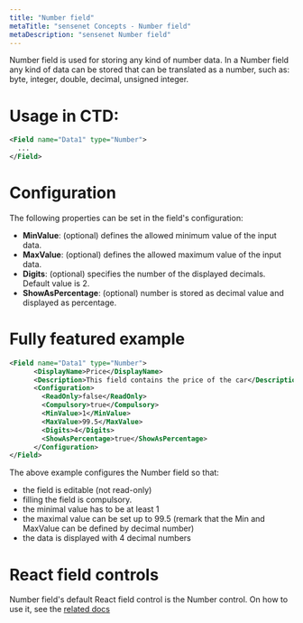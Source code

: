 ```yaml
---
title: "Number field"
metaTitle: "sensenet Concepts - Number field"
metaDescription: "sensenet Number field"
---
```


Number field is used for storing any kind of number data. In a Number field any kind of data can be stored that can be translated as a number, such as: byte, integer, double, decimal, unsigned integer.

# Usage in CTD:

```xml
<Field name="Data1" type="Number">
  ...
</Field>
```

# Configuration
The following properties can be set in the field's configuration:

- **MinValue**: (optional) defines the allowed minimum value of the input data.
- **MaxValue**: (optional) defines the allowed maximum value of the input data.
- **Digits**: (optional) specifies the number of the displayed decimals. Default value is 2.
- **ShowAsPercentage**: (optional) number is stored as decimal value and displayed as percentage.

# Fully featured example

```xml
<Field name="Data1" type="Number">
      <DisplayName>Price</DisplayName>
      <Description>This field contains the price of the car</Description>
      <Configuration>
        <ReadOnly>false</ReadOnly>
        <Compulsory>true</Compulsory>
        <MinValue>1</MinValue>
        <MaxValue>99.5</MaxValue>
        <Digits>4</Digits>
        <ShowAsPercentage>true</ShowAsPercentage>
      </Configuration>
</Field>
```

The above example configures the Number field so that:

- the field is editable (not read-only)
- filling the field is compulsory.
- the minimal value has to be at least 1
- the maximal value can be set up to 99.5 (remark that the Min and MaxValue can be defined by decimal number)
- the data is displayed with 4 decimal numbers

# React field controls

Number field's default React field control is the Number control. On how to use it, see the [related docs](https://sn-react-component-docs.netlify.app/?path=/story/fieldcontrols-number--new-mode)
